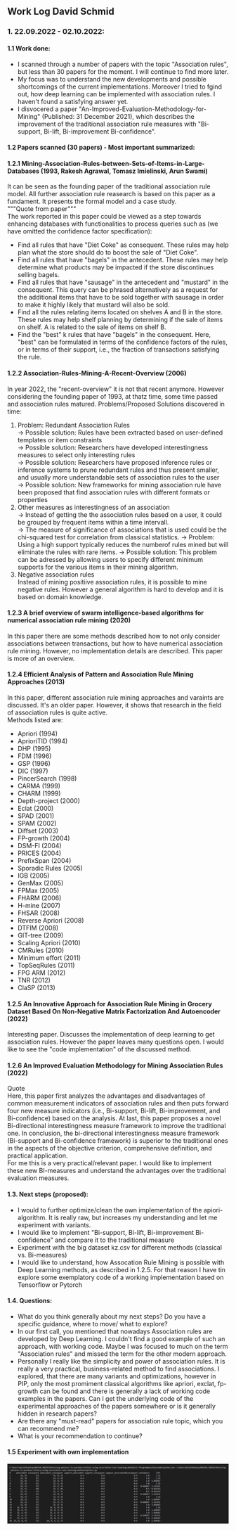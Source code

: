 ## Work Log David Schmid
### 1. 22.09.2022 - 02.10.2022:
#### 1.1 Work done:
- I scanned through a number of papers with the topic "Association rules", but less than  30 papers for the moment. I will continue to find more later.
- My focus was to understand the new developments and possible shortcomings of the current implementations. Moreover I tried to fgind out, how deep learning can be implemented with association rules. I haven't found a satisfying answer yet. 
- I disvocered a paper "An-Improved-Evaluation-Methodology-for-Mining" (Published: 31 December 2021), which describes the improvement of the traditional association rule measures with "Bi-support, Bi-lift, Bi-improvement Bi-confidence".
#### 1.2 Papers scanned (30 papers) - Most important summarized:
#### 1.2.1 Mining-Association-Rules-between-Sets-of-Items-in-Large-Databases (1993, Rakesh Agrawal, Tomasz Imielinski, Arun Swami)<br>
It can be seen as the founding paper of the traditional association rule model. All further association rule reasearch is based on this paper as a fundament. It presents the formal model and a case study. <br>
"""Quote from paper"""<br>
The work reported in this paper could be viewed as a step towards enhancing databases with functionalities to process queries such as (we have omitted the confidence factor specification):
- Find all rules that have "Diet Coke" as consequent. These rules may help plan what the store should do to boost the sale of "Diet Coke".
- Find all rules that have "bagels" in the antecedent. These rules may help determine what products may be impacted if the store discontinues selling bagels.
- Find all rules that have "sausage" in the antecedent and "mustard" in the consequent. This query can be phrased alternatively as a request for the additional items that have to be sold together with sausage in order to make it highly likely that mustard will also be sold.
- Find all the rules relating items located on shelves A and B in the store. These rules may help shelf planning by determining if the sale of items on shelf. A is related to the sale of items on shelf B.
- Find the "best" k rules that have "bagels" in the consequent. Here, "best" can be formulated in terms of the confidence factors of the rules, or in terms of their support, i.e., the fraction of transactions satisfying the rule.

#### 1.2.2 Association-Rules-Mining-A-Recent-Overview (2006)<br/>
In year 2022, the "recent-overview" it is not that recent anymore. However considering the founding paper of 1993, at thatz time, some time passed and association rules matured.
Problems/Proposed Solutions discovered in time:
1. Problem: Redundant Association Rules<br>
-> Possible solution: Rules have been extracted based on user-defined templates or item constraints<br>
-> Possible solution: Researchers have developed interestingness measures to select only interesting rules<br>
-> Possible solution: Researchers have proposed inference rules or inference systems to prune redundant rules and thus present smaller,
and usually more understandable sets of association rules to the user<br>
-> Possible solution: New frameworks for mining association rule have been proposed that find association rules with different formats or properties<br>
2. Other measures as interestingness of an association<br>
-> Instead of getting the the association rules based on a user, it could be grouped by frequent items within a time intervall.<br>
-> The measure of significance of associations that is used could be the chi-squared test for correlation from classical statistics. 
-> Problem: Using a high support typically reduces the numberof rules mined but will eliminate the rules with rare items. -> Possible solution: This problem can be adressed by allowing users to specify different minimum supports for the various items in their mining algorithm. 
3. Negative association rules<br>
Instead of mining positiive association rules, it is possible to mine negative rules. However a general algorithm is hard to develop and it is based on domain knowledge.

#### 1.2.3 A brief overview of swarm intelligence-based algorithms for numerical association rule mining (2020)
In this paper there are some methods described how to not only consider associations between transactions, but how to
have numerical association rule mining. However, no implementation details are described. This paper is more of an overview.

#### 1.2.4 Efficient Analysis of Pattern and Association Rule Mining Approaches (2013)
In this paper, different association rule mining approaches and varaints are discussed. It's an older paper. However, it shows that research in the field of association rules is quite active.<br>
Methods listed are:<br>
- Apriori (1994)
- AprioriTID (1994)
- DHP (1995)
- FDM (1996)
- GSP (1996)
- DIC (1997)
- PincerSearch (1998)
- CARMA (1999)
- CHARM (1999)
- Depth-project (2000)
- Eclat (2000)
- SPAD (2001)
- SPAM (2002)
- Diffset (2003)
- FP-growth (2004)
- DSM-FI (2004)
- PRICES (2004)
- PrefixSpan (2004)
- Sporadic Rules (2005)
- IGB (2005)
- GenMax (2005)
- FPMax (2005)
- FHARM (2006)
- H-mine (2007)
- FHSAR (2008)
- Reverse Apriori (2008)
- DTFIM (2008)
- GIT-tree (2009)
- Scaling Apriori (2010)
- CMRules (2010)
- Minimum effort (2011)
- TopSeqRules (2011)
- FPG ARM (2012)
- TNR (2012)
- ClaSP (2013)

#### 1.2.5 An Innovative Approach for Association Rule Mining in Grocery Dataset Based On Non-Negative Matrix Factorization And Autoencoder (2022)
Interesting paper. Discusses the implementation of deep learning to get association rules. However the paper leaves many questions open. I would like to see the "code implementation" of the discussed method.

#### 1.2.6 An Improved Evaluation Methodology for Mining Association Rules (2022)
Quote<br>
Here, this paper first analyzes the advantages and disadvantages of common measurement indicators of association rules and then puts forward four new measure indicators (i.e., Bi-support, Bi-lift, Bi-improvement, and Bi-confidence) based on the analysis. At last, this paper proposes a novel Bi-directional interestingness measure framework to improve the traditional one. In conclusion, the bi-directional interestingness measure framework (Bi-support and Bi-confidence framework) is superior to the traditional ones in the aspects of the objective criterion, comprehensive definition, and practical application.<br>
For me this is a very practical/relevant paper. I would like to implement these new BI-measures and understand the advantages over the traditional evaluation measures.


#### 1.3. Next steps (proposed):
- I would to further optimize/clean the own implementation of the apiori-algorithm. It is really raw, but increases my understanding and let me experiment with variants.
- I would like to implement "Bi-support, Bi-lift, Bi-improvement Bi-confidence" and compare it to the traditional measure
- Experiment with the big dataset kz.csv for different methods (classical vs. Bi-measures)
- I would like to understand, how Assocation Rule Mining is possible with Deep Learning methods, as described in 1.2.5. For that reason I have tin explore some exemplatory code of a working implementation based on Tensorflow or Pytorch

#### 1.4. Questions:
- What do you think generally about my next steps? Do you have a specific guidance, where to move/ what to explore?
- In our first call, you mentioned that nowadays Association rules are developed by Deep Learning. I couldn't find a good example of such an approach, with working code. Maybe I was focused to much on the term "Association rules" and missed the term for the other modern approach.
- Personally I really like the simplicity and power of association rules. It is really a very practical, business-related method to find associations. I explored, that there are many variants and optimizations, however in PIP, only the most promiment classical algorithms like apriori, exclat, fp-growth can be found and there is generally a lack of working code examples in the papers. Can I get the underlying code of the experimental approaches of the papers somewhere or is it generally hidden in research papers?
- Are there any "must-read" papers for association rule topic, which you can recommend me?
- What is your recommendation to continue?

#### 1.5 Experiment with own implementation
![Alt text](Screenshot_2022-10-02.png?raw=true "apriori")